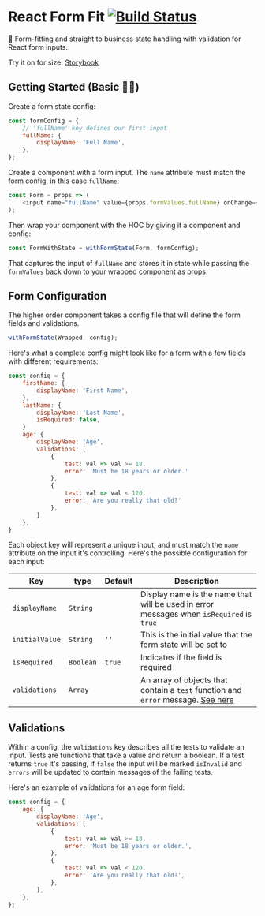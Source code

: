 # React Form Fit [![Build Status](https://travis-ci.org/jscottsmith/react-form-fit.svg?branch=master)](https://travis-ci.org/jscottsmith/react-form-fit)

👔 Form-fitting and straight to business state handling with validation for React form inputs.

Try it on for size: [Storybook](http://react-form-fit.surge.sh/)

## Getting Started (Basic 👌🏻)

Create a form state config:

```javascript
const formConfig = {
    // 'fullName' key defines our first input
    fullName: {
        displayName: 'Full Name',
    },
};
```

Create a component with a form input. The `name` attribute must match the form config, in this case `fullName`:

```javascript
const Form = props => (
    <input name="fullName" value={props.formValues.fullName} onChange={props.handleChange} />
);
```

Then wrap your component with the HOC by giving it a component and config:

```javascript
const FormWithState = withFormState(Form, formConfig);
```

That captures the input of `fullName` and stores it in state while passing the `formValues` back down to your wrapped component as props.

## Form Configuration

The higher order component takes a config file that will define the form fields and validations.

```javascript
withFormState(Wrapped, config);
```

Here's what a complete config might look like for a form with a few fields with different requirements:

```javascript
const config = {
    firstName: {
        displayName: 'First Name',
    },
    lastName: {
        displayName: 'Last Name',
        isRequired: false,
    }
    age: {
        displayName: 'Age',
        validations: [
            {
                test: val => val >= 18,
                error: 'Must be 18 years or older.'
            },
            {
                test: val => val < 120,
                error: 'Are you really that old?'
            },
        ]
    },
}
```

Each object key will represent a unique input, and must match the `name` attribute on the input it's controlling. Here's the possible configuration for each input:

| Key            | type      | Default | Description                                                                                      |
| -------------- | --------- | ------- | ------------------------------------------------------------------------------------------------ |
| `displayName`  | `String`  |         | Display name is the name that will be used in error messages when `isRequired` is `true`         |
| `initialValue` | `String`  | `''`    | This is the initial value that the form state will be set to                                     |
| `isRequired`   | `Boolean` | `true`  | Indicates if the field is required                                                               |
| `validations`  | `Array`   |         | An array of objects that contain a `test` function and `error` message. [See here](#validations) |

## Validations

Within a config, the `validations` key describes all the tests to validate an input. Tests are functions that take a value and return a boolean. If a test returns `true` it's passing, if `false` the input will be marked `isInvalid` and `errors` will be updated to contain messages of the failing tests.

Here's an example of validations for an age form field:

```javascript
const config = {
    age: {
        displayName: 'Age',
        validations: [
            {
                test: val => val >= 18,
                error: 'Must be 18 years or older.',
            },
            {
                test: val => val < 120,
                error: 'Are you really that old?',
            },
        ],
    },
};
```
